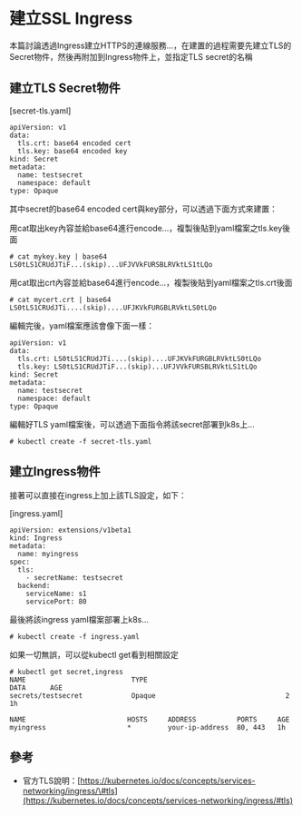 # 建立SSL Ingress

本篇討論透過Ingress建立HTTPS的連線服務...，在建置的過程需要先建立TLS的Secret物件，然後再附加到Ingress物件上，並指定TLS secret的名稱

## 建立TLS Secret物件

\[secret-tls.yaml\]

```text
apiVersion: v1
data:
  tls.crt: base64 encoded cert
  tls.key: base64 encoded key
kind: Secret
metadata:
  name: testsecret
  namespace: default
type: Opaque
```

其中secret的base64 encoded cert與key部分，可以透過下面方式來建置：

用cat取出key內容並給base64進行encode...，複製後貼到yaml檔案之tls.key後面

```text
# cat mykey.key | base64
LS0tLS1CRUdJTiF...(skip)...UFJVVkFURSBLRVktLS1tLQo
```

用cat取出crt內容並給base64進行encode...，複製後貼到yaml檔案之tls.crt後面

```text
# cat mycert.crt | base64
LS0tLS1CRUdJTi....(skip)....UFJKVkFURGBLRVktLS0tLQo
```

編輯完後，yaml檔案應該會像下面一樣：

```text
apiVersion: v1
data:
  tls.crt: LS0tLS1CRUdJTi....(skip)....UFJKVkFURGBLRVktLS0tLQo
  tls.key: LS0tLS1CRUdJTiF...(skip)...UFJVVkFURSBLRVktLS1tLQo
kind: Secret
metadata:
  name: testsecret
  namespace: default
type: Opaque
```

編輯好TLS yaml檔案後，可以透過下面指令將該secret部署到k8s上...

```text
# kubectl create -f secret-tls.yaml
```

## 建立Ingress物件

接著可以直接在ingress上加上該TLS設定，如下：

\[ingress.yaml\]

```text
apiVersion: extensions/v1beta1
kind: Ingress
metadata:
  name: myingress
spec:
  tls:
    - secretName: testsecret
  backend:
    serviceName: s1
    servicePort: 80
```

最後將該ingress yaml檔案部署上k8s...

```text
# kubectl create -f ingress.yaml
```

如果一切無誤，可以從kubectl get看到相關設定

```text
# kubectl get secret,ingress
NAME                          TYPE                                  DATA      AGE
secrets/testsecret            Opaque                                2         1h

NAME                         HOSTS     ADDRESS          PORTS     AGE
myingress                    *         your-ip-address  80, 443   1h
```

## 參考

* 官方TLS說明：[https://kubernetes.io/docs/concepts/services-networking/ingress/\#tls](https://kubernetes.io/docs/concepts/services-networking/ingress/#tls)

